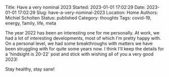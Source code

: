 Title: Have a very nominal 2023
Started: 2023-01-01 17:02:29
Date: 2023-01-01 17:02:29
Slug: have-a-very-nominal-2023
Location: Home
Authors: Michiel Scholten
Status: published
Category: thoughts
Tags: covid-19, energy, family, life, meta

The year 2022 has been an interesting one for me personally. At work, we had a lot of interesting developments, most of which I'm pretty happy with. On a personal level, we had some breakthroughs with matters we have been struggling with for quite some years now. I think I'll keep the details for a 'hindsight is 20-22' post and stick with wishing all of you a very good 2023!

Stay healthy, stay sane!
